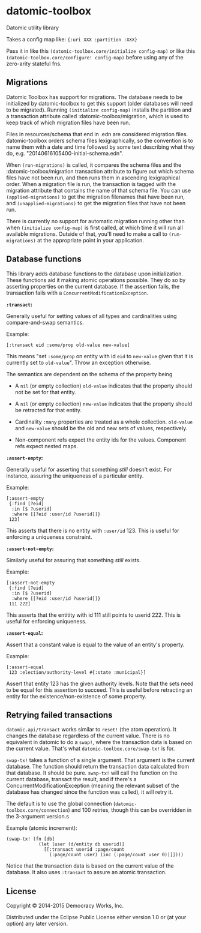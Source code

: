 # datomic-toolbox

Datomic utility library

Takes a config map like:
`{:uri XXX :partition :XXX}`

Pass it in like this `(datomic-toolbox.core/initialize config-map)` or
like this `(datomic-toolbox.core/configure! config-map)` before using
any of the zero-arity stateful fns.

## Migrations

Datomic Toolbox has support for migrations. The database needs to be initialized by datomic-toolbox to get this support (older databases will need to be migrated). Running `(initialize config-map)` installs the partition and a transaction attribute called :datomic-toolbox/migration, which is used to keep track of which migration files have been run.

Files in resources/schema that end in .edn are considered migration files. datomic-toolbox orders schema files lexigraphically, so the convention is to name them with a date and time followed by some text describing what they do, e.g. "20140616105400-initial-schema.edn".

When `(run-migrations)` is called, it compares the schema files and the :datomic-toolbox/migration transaction attribute to figure out which schema files have not been run, and then runs them in ascending lexigraphical order. When a migration file is run, the transaction is tagged with the migration attribute that contains the name of that schema file. You can use `(applied-migrations)` to get the migration filenames that have been run, and `(unapplied-migrations)` to get the migration files that have not been run.

There is currently no support for automatic migration running other than when `(initialize config-map)` is first called, at which time it will run all available migrations. Outside of that, you'll need to make a call to `(run-migrations)` at the appropriate point in your application.

## Database functions

This library adds database functions to the database upon
initialization. These functions aid it making atomic operations
possible. They do so by asserting properties on the current
database. If the assertion fails, the transaction fails with a
`ConcurrentModificationException`.

**`:transact`:**

Generally useful for setting values of all types and cardinalities
using compare-and-swap semantics.

Example:

```
[:transact eid :some/prop old-value new-value]
```

This means "set `:some/prop` on entity with id `eid` to `new-value`
given that it is currently set to `old-value`". Throw an exception
otherwise.

The semantics are dependent on the schema of the property being

* A `nil` (or empty collection) `old-value` indicates that the
property should not be set for that entity.

* A `nil` (or empty collection) `new-value` indicates that the
property should be retracted for that entity.

* Cardinality `:many` properties are treated as a whole
collection. `old-value` and `new-value` should be the old and new sets
of values, respectively.

* Non-component refs expect the entity ids for the values. Component
refs expect nested maps.

**`:assert-empty`:**

Generally useful for asserting that something *still* doesn't
exist. For instance, assuring the uniqueness of a particular
entity.

Example:

```
[:assert-empty
 {:find [?eid]
  :in [$ ?userid]
  :where [[?eid :user/id ?userid]]}
 123]
```

This asserts that there is no entity with `:user/id` 123. This is
useful for enforcing a uniqueness constraint.

**`:assert-not-empty`:**

Similarly useful for assuring that something *still* exists.

Example:

```
[:assert-not-empty
 {:find [?eid]
  :in [$ ?userid]
  :where [[?eid :user/id ?userid]]}
 111 222]
```

This asserts that the entitity with id 111 still points to
userid 222. This is useful for enforcing uniqueness.

**`:assert-equal`:**

Assert that a constant value is equal to the value of an entity's
property.

Example:

```
[:assert-equal
 123 :election/authority-level #{:state :municipal}]
```

Assert that entity 123 has the given authority levels. Note that the
sets need to be equal for this assertion to succeed. This is useful
before retracting an entity for the existence/non-existence of some
property.

## Retrying failed transactions

`datomic.api/transact` works similar to `reset!` (the atom
operation). It changes the database regardless of the current
value. There is no equivalent in datomic to do a `swap!`, where the
transaction data is based on the current value. That's what
`datomic-toolbox.core/swap-tx!` is for.

`swap-tx!` takes a function of a single argument. That argument is the
current database. The function should return the transaction data
calculated from that database. It should be pure. `swap-tx!` will call
the function on the current database, transact the result, and if
there's a ConcurrentModificationException (meaning the relevant subset
of the database has changed since the function was called), it will
retry it.

The default is to use the global connection
(`datomic-toolbox.core/connection`) and 100 retries, though this can
be overridden in the 3-argument version.s

Example (atomic increment):

```
(swap-tx! (fn [db]
            (let [user (d/entity db userid)]
              [[:transact userid :page/count
                (:page/count user) (inc (:page/count user 0))]])))
```

Notice that the transaction data is based on the current value of the
database. It also uses `:transact` to assure an atomic transaction.


## License

Copyright © 2014-2015 Democracy Works, Inc.

Distributed under the Eclipse Public License either version 1.0 or (at
your option) any later version.
